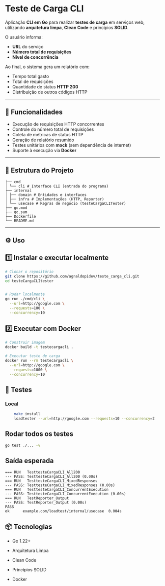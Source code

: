 # Teste de Carga CLI

Aplicação **CLI em Go** para realizar **testes de carga** em serviços web, utilizando **arquitetura limpa**, **Clean Code** e princípios **SOLID**.

O usuário informa:
- **URL** do serviço
- **Número total de requisições**
- **Nível de concorrência**

Ao final, o sistema gera um relatório com:
- Tempo total gasto
- Total de requisições
- Quantidade de status **HTTP 200**
- Distribuição de outros códigos HTTP

---

## 🚀 Funcionalidades

- Execução de requisições HTTP concorrentes
- Controle do número total de requisições
- Coleta de métricas de status HTTP
- Geração de relatório resumido
- Testes unitários com **mock** (sem dependência de internet)
- Suporte à execução via **Docker**

---

## 📂 Estrutura do Projeto
```
├── cmd
│ └── cli # Interface CLI (entrada do programa)
├── internal
│ ├── domain # Entidades e interfaces
│ ├── infra # Implementações (HTTP, Reporter)
│ └── usecase # Regras de negócio (testeCargaCLITester)
├── go.mod
├── go.sum
├── Dockerfile
└── README.md
```

---

## ⚙️ Uso

## 1️⃣ Instalar e executar localmente
```bash
# Clonar o repositório
git clone https://github.com/agnaldopidev/teste_carga_cli.git
cd testeCargaCLItester
 

# Rodar localmente
go run ./cmd/cli \
  --url=http://google.com \
  --requests=100 \
  --concurrency=10
``` 
## 2️⃣  Executar com Docker
```bash
# Construir imagem
docker build -t testecargacli .

# Executar teste de carga
docker run --rm testecargacli \
  --url=http://google.com \
  --requests=1000 \
  --concurrency=10
``` 
## 🧪 Testes
### Local
```bash
    make install
    loadtester --url=http://google.com --requests=10 --concurrency=2
```
## Rodar todos os testes
```bash
go test ./... -v
``` 
## Saída esperada
```
=== RUN   TesttesteCargaCLI_All200
--- PASS: TesttesteCargaCLI_All200 (0.00s)
=== RUN   TesttesteCargaCLI_MixedResponses
--- PASS: TesttesteCargaCLI_MixedResponses (0.00s)
=== RUN   TesttesteCargaCLI_ConcurrentExecution
--- PASS: TesttesteCargaCLI_ConcurrentExecution (0.00s)
=== RUN   TestReporter_Output
--- PASS: TestReporter_Output (0.00s)
PASS
ok      example.com/loadtest/internal/usecase  0.004s
```

## 📦 Tecnologias

- Go 1.22+

- Arquitetura Limpa

- Clean Code

- Princípios SOLID

- Docker
